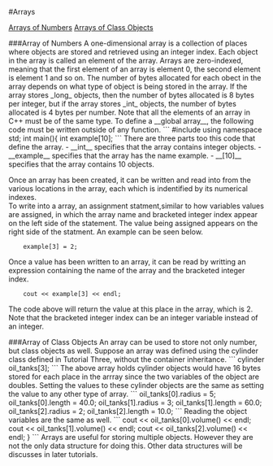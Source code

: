 #Arrays

[Arrays of Numbers](#Numbers)
[Arrays of Class Objects](#Objects)

<a name="Numbers"/>
###Array of Numbers
A one-dimensional array is a collection of places where objects are stored and retrieved using an integer index.   
Each object in the array is called an element of the array.   
Arrays are zero-indexed, meaning that the first element of an array is element 0, the second element is element 1 and so on.   
The number of bytes allocated for each obect in the array depends on what type of object is being stored in the array. If the array stores _long_ objects, then the number of bytes allocated is 8 bytes per integer, but if the array stores _int_ objects, the number of bytes allocated is 4 bytes per number.   
Note that all the elements of an array in C++ must be of the same type.   
To define a __global array__, the following code must be written outside of any function.   
```
#include <iostream>
using namespace std;
int main(){
	int example[10];
```
There are three parts too this code that define the array.
- __int__ specifies that the array contains integer objects. 
- __example__ specifies that the array has the name example.
- __[10]__ specifies that the array contains 10 objects.    

Once an array has been created, it can be written and read into from the various locations in the array, each which is indentified by its numerical indexes.   
To write into a array, an assignment statment,similar to how variables values are assigned, in which the array name and bracketed integer index appear on the left side of the statement. The value being assigned appears on the right side of the statment. An example can be seen below.   
```
	example[3] = 2;
```
Once a value has been written to an array, it can be read by writting an expression containing the name of the array and the bracketed integer index.   
```
	cout << example[3] << endl;
```
The code above will return the value at this place in the array, which is 2.   
Note that the bracketed integer index can be an integer variable instead of an integer.   

<a name="Objects"/>
###Array of Class Objects
An array can be used to store not only number, but class objects as well.   
Suppose an array was defined using the cylinder class defined in Tutorial Three, without the container inheritance.
```
	cylinder oil_tanks[3];
```
The above array holds cylinder objects would have 16 bytes stored for each place in the arrray since the two variables of the object are doubles.   
Setting the values to these cylinder objects are the same as setting the value to any other type of array. 
```
	oil_tanks[0].radius = 5; oil_tanks[0].length = 40.0;
	oil_tanks[1].radius = 3; oil_tanks[1].length = 60.0;
	oil_tanks[2].radius = 2; oil_tanks[2].length = 10.0;
```
Reading the object variables are the same as well.   
```
	cout << oil_tanks[0].volume() << endl;
	cout << oil_tanks[1].volume() << endl;
	cout << oil_tanks[2].volume() << endl;
}
```
Arrays are useful for storing multiple objects. However they are not the only data structure for doing this. Other data structures will be discusses in later tutorials. 


